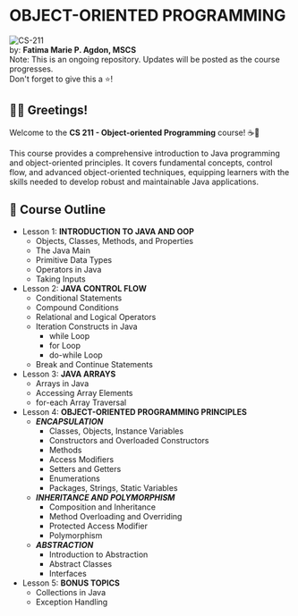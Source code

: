 # OBJECT-ORIENTED PROGRAMMING
![CS-211](https://github.com/user-attachments/assets/ebf8983e-81e1-4280-862e-34c90986a0cb)
<br/>
by: **Fatima Marie P. Agdon, MSCS**<br>
Note: This is an ongoing repository. Updates will be posted as the course progresses.
<br>Don't forget to give this a ⭐!

## 👋🏻 Greetings!
Welcome to the **CS 211 - Object-oriented Programming** course! ☕🧡<br>

This course provides a comprehensive introduction to Java programming and object-oriented principles. It covers fundamental concepts, control flow, and advanced object-oriented techniques, equipping learners with the skills needed to develop robust and maintainable Java applications.

## 🎯 Course Outline
- Lesson 1: **INTRODUCTION TO JAVA AND OOP**
    - Objects, Classes, Methods, and Properties
    - The Java Main
    - Primitive Data Types
    - Operators in Java
    - Taking Inputs
- Lesson 2: **JAVA CONTROL FLOW**
    - Conditional Statements
    - Compound Conditions
    - Relational and Logical Operators
    - Iteration Constructs in Java
        - while Loop
        - for Loop
        - do-while Loop
    - Break and Continue Statements
- Lesson 3: **JAVA ARRAYS**
    - Arrays in Java
    - Accessing Array Elements
    - for-each Array Traversal
- Lesson 4: **OBJECT-ORIENTED PROGRAMMING PRINCIPLES**
    - ***ENCAPSULATION***
        - Classes, Objects, Instance Variables
        - Constructors and Overloaded Constructors
        - Methods
        - Access Modifiers
        - Setters and Getters
        - Enumerations
        - Packages, Strings, Static Variables
    - ***INHERITANCE AND POLYMORPHISM***
        - Composition and Inheritance
        - Method Overloading and Overriding
        - Protected Access Modifier
        - Polymorphism
    - ***ABSTRACTION***
        - Introduction to Abstraction
        - Abstract Classes
        - Interfaces
- Lesson 5: **BONUS TOPICS**
    - Collections in Java
    - Exception Handling
